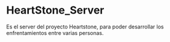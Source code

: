 HeartStone_Server
=================

Es el server del proyecto Heartstone, para poder desarrollar los enfrentamientos entre varias personas.
